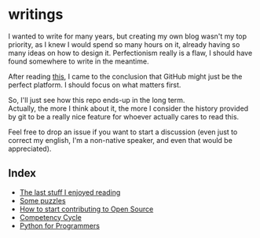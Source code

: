 # writings

I wanted to write for many years, but creating my own blog wasn't my top priority,
as I knew I would spend so many hours on it, already having so many ideas on how to design it.
Perfectionism really is a flaw, I should have found somewhere to write in the meantime.

After reading [this](https://github.com/unclebob/cmuratori-discussion/blob/main/cleancodeqa.md),
I came to the conclusion that GitHub might just be the perfect platform. I should focus on what matters first.

So, I'll just see how this repo ends-up in the long term.  
Actually, the more I think about it, the more I consider the history provided by git to be a really nice feature for whoever actually cares to read this.

Feel free to drop an issue if you want to start a discussion (even just to correct my english, I'm a non-native speaker, and even that would be appreciated).

## Index
- [The last stuff I enjoyed reading](s/what-i-enjoyed-reading/what-i-enjoyed-reading.md)
- [Some puzzles](s/puzzles/puzzles.md)
- [How to start contributing to Open Source](s/contributing-to-open-source/contributing-to-open-source.md)
- [Competency Cycle](s/competency-cycle/competency-cycle.md)
- [Python for Programmers](s/learning-python-as-a-programmer/learning-python-as-a-programmer.md)
